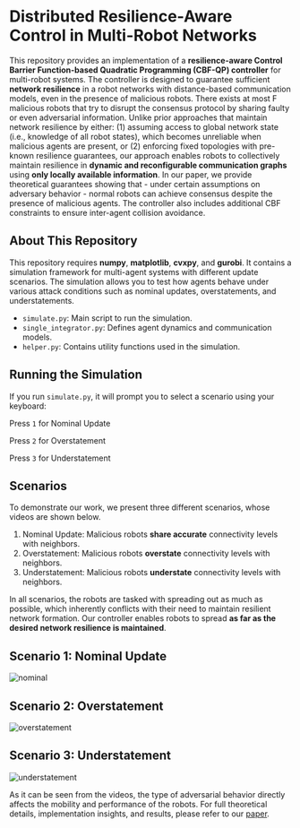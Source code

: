 # Distributed Resilience-Aware Control in Multi-Robot Networks
This repository provides an implementation of a **resilience-aware Control Barrier Function-based Quadratic Programming (CBF-QP) controller** for multi-robot systems. The controller is designed to guarantee sufficient **network resilience** in a robot networks with distance-based communication models, even in the presence of malicious robots. There exists at most F malicious robots that try to disrupt the consensus protocol by sharing faulty or even adversarial information. Unlike prior approaches that maintain network resilience by either: (1) assuming access to global network state (i.e., knowledge of all robot states), which becomes unreliable when malicious agents are present, or (2) enforcing fixed topologies with pre-known resilience guarantees, our approach enables robots to collectively maintain resilience in **dynamic and reconfigurable communication graphs** using **only locally available information**. In our paper, we provide theoretical guarantees showing that - under certain assumptions on adversary behavior - normal robots can achieve consensus despite the presence of malicious agents. The controller also includes additional CBF constraints to ensure inter-agent collision avoidance.

## About This Repository
This repository requires **numpy**, **matplotlib**, **cvxpy**, and **gurobi**.
It contains a simulation framework for multi-agent systems with different update scenarios. The simulation allows you to test how agents behave under various attack conditions such as nominal updates, overstatements, and understatements.
- `simulate.py`: Main script to run the simulation.
- `single_integrator.py`: Defines agent dynamics and communication models.
- `helper.py`: Contains utility functions used in the simulation.

## Running the Simulation
If you run `simulate.py`, it will prompt you to select a scenario using your keyboard:

Press `1` for Nominal Update

Press `2` for Overstatement

Press `3` for Understatement

## Scenarios
To demonstrate our work, we present three different scenarios, whose videos are shown below. 
1. Nominal Update: Malicious robots **share accurate** connectivity levels with neighbors.
2. Overstatement: Malicious robots **overstate** connectivity levels with neighbors.
3. Understatement: Malicious robots **understate** connectivity levels with neighbors.

In all scenarios, the robots are tasked with spreading out as much as possible, which inherently conflicts with their need to maintain resilient network formation. Our controller enables robots to spread **as far as the desired network resilience is maintained**.

## Scenario 1: Nominal Update
![nominal](https://github.com/user-attachments/assets/c5866ecc-a135-45f6-b4b4-ca8353ef64f9)

## Scenario 2: Overstatement
![overstatement](https://github.com/user-attachments/assets/590fb1f1-75ad-4c03-b512-7c68531fe09c)

## Scenario 3: Understatement
![understatement](https://github.com/user-attachments/assets/9cc7732b-4091-4a7e-9431-fa2dfd05834d)

As it can be seen from the videos, the type of adversarial behavior directly affects the mobility and performance of the robots. For full theoretical details, implementation insights, and results, please refer to our [paper](https://arxiv.org/abs/2504.03120).
